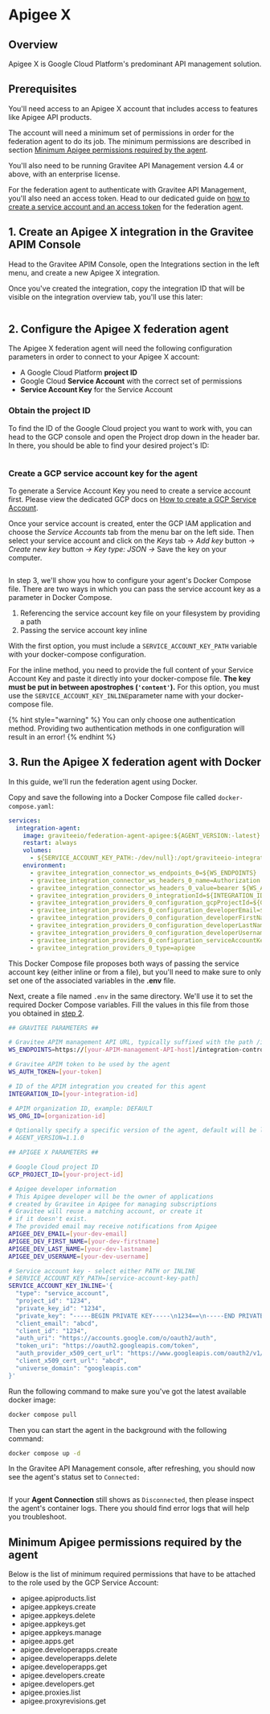 # Apigee X

## Overview

Apigee X is Google Cloud Platform's predominant API management solution.

## Prerequisites

You'll need access to an Apigee X account that includes access to features like Apigee API products.

The account will need a minimum set of permissions in order for the federation agent to do its job. The minimum permissions are described in section [Minimum Apigee permissions required by the agent](apigee-x.md#minimum-apigee-permissions-required-by-the-agent).

You'll also need to be running Gravitee API Management version 4.4 or above, with an enterprise license.&#x20;

For the federation agent to authenticate with Gravitee API Management, you'll also need an access token. Head to our dedicated guide on [how to create a service account and an access token](../federation-agent-service-account.md) for the federation agent.

## 1. Create an Apigee X integration in the Gravitee APIM Console

Head to the Gravitee APIM Console, open the Integrations section in the left menu, and create a new Apigee X integration.&#x20;

Once you've created the integration, copy the integration ID that will be visible on the integration overview tab, you'll use this later:

<figure><img src="../../../.gitbook/assets/image (160).png" alt=""><figcaption></figcaption></figure>

## 2. Configure the Apigee X federation agent

The Apigee X federation agent will need the following configuration parameters in order to connect to your Apigee X account:

* A Google Cloud Platform **project ID**
* Google Cloud **Service Account** with the correct set of permissions
* **Service Account Key** for the Service Account

### Obtain the project ID

To find the ID of the Google Cloud project you want to work with, you can head to the GCP console and open the Project drop down in the header bar. In there, you should be able to find your desired project's ID:

<figure><img src="../../../.gitbook/assets/image (161).png" alt=""><figcaption></figcaption></figure>

### Create a GCP service account key for the agent

To generate a Service Account Key you need to create a service account first. Please view the dedicated GCP docs on [How to create a GCP Service Account](https://cloud.google.com/iam/docs/service-accounts-create).&#x20;

Once your service account is created, enter the GCP IAM application and choose the _Service Accounts_ tab from the menu bar on the left side. Then select your service account and click on the _Keys_ tab → _Add key_ button → _Create new key_ button _→ Key type: JSON →_ Save the key on your compute&#x72;_._

<figure><img src="../../../.gitbook/assets/Screenshot 2024-10-09 at 17.52.53.png" alt=""><figcaption></figcaption></figure>

In step 3, we'll show you how to configure your agent's Docker Compose file. There are two ways in which you can pass the service account key as a parameter in Docker Compose.

1. Referencing the service account key file on your filesystem by providing a path
2. Passing the service account key inline

With the first option, you must include a `SERVICE_ACCOUNT_KEY_PATH` variable with your docker-compose configuration.

For the inline method, you need to provide the full content of your Service Account Key and paste it directly into your docker-compose file. **The key must be put in between apostrophes (`'content'`).** For this option, you must use the `SERVICE_ACCOUNT_KEY_INLINE`parameter name with your docker-compose file.

{% hint style="warning" %}
You can only choose one authentication method. Providing two authentication methods in one configuration will result in an error!
{% endhint %}

## 3. Run the Apigee X federation agent with Docker

In this guide, we'll run the federation agent using Docker.

Copy and save the following into a Docker Compose file called `docker-compose.yaml`:

```yaml
services:
  integration-agent:
    image: graviteeio/federation-agent-apigee:${AGENT_VERSION:-latest}
    restart: always
    volumes:
      - ${SERVICE_ACCOUNT_KEY_PATH:-/dev/null}:/opt/graviteeio-integration-agent/config/key/key.json
    environment:
      - gravitee_integration_connector_ws_endpoints_0=${WS_ENDPOINTS}
      - gravitee_integration_connector_ws_headers_0_name=Authorization
      - gravitee_integration_connector_ws_headers_0_value=bearer ${WS_AUTH_TOKEN}
      - gravitee_integration_providers_0_integrationId=${INTEGRATION_ID}
      - gravitee_integration_providers_0_configuration_gcpProjectId=${GCP_PROJECT_ID}
      - gravitee_integration_providers_0_configuration_developerEmail=${APIGEE_DEV_EMAIL}
      - gravitee_integration_providers_0_configuration_developerFirstName=${APIGEE_DEV_FIRST_NAME}
      - gravitee_integration_providers_0_configuration_developerLastName=${APIGEE_DEV_LAST_NAME}
      - gravitee_integration_providers_0_configuration_developerUsername=${APIGEE_DEV_USERNAME}
      - gravitee_integration_providers_0_configuration_serviceAccountKeyInline=${SERVICE_ACCOUNT_KEY_INLINE}
      - gravitee_integration_providers_0_type=apigee
```

This Docker Compose file proposes both ways of passing the service account key (either inline or from a file), but you'll need to make sure to only set one of the associated variables in the **.env** file.

Next, create a file named `.env` in the same directory. We'll use it to set the required Docker Compose variables. Fill the values in this file from those you obtained in [step 2](apigee-x.md#id-2.-configure-the-apigee-x-federation-agent).

```bash
## GRAVITEE PARAMETERS ##

# Gravitee APIM management API URL, typically suffixed with the path /integration-controller
WS_ENDPOINTS=https://[your-APIM-management-API-host]/integration-controller

# Gravitee APIM token to be used by the agent
WS_AUTH_TOKEN=[your-token]

# ID of the APIM integration you created for this agent
INTEGRATION_ID=[your-integration-id]

# APIM organization ID, example: DEFAULT
WS_ORG_ID=[organization-id]

# Optionally specify a specific version of the agent, default will be latest
# AGENT_VERSION=1.1.0

## APIGEE X PARAMETERS ##

# Google Cloud project ID
GCP_PROJECT_ID=[your-project-id]

# Apigee developer information
# This Apigee developer will be the owner of applications
# created by Gravitee in Apigee for managing subscriptions
# Gravitee will reuse a matching account, or create it 
# if it doesn't exist. 
# The provided email may receive notifications from Apigee
APIGEE_DEV_EMAIL=[your-dev-email]
APIGEE_DEV_FIRST_NAME=[your-dev-firstname]
APIGEE_DEV_LAST_NAME=[your-dev-lastname]
APIGEE_DEV_USERNAME=[your-dev-username]

# Service account key - select either PATH or INLINE
# SERVICE_ACCOUNT_KEY_PATH=[service-account-key-path]
SERVICE_ACCOUNT_KEY_INLINE='{
  "type": "service_account",
  "project_id": "1234",
  "private_key_id": "1234",
  "private_key": "-----BEGIN PRIVATE KEY-----\n1234==\n-----END PRIVATE KEY-----\n",
  "client_email": "abcd",
  "client_id": "1234",
  "auth_uri": "https://accounts.google.com/o/oauth2/auth",
  "token_uri": "https://oauth2.googleapis.com/token",
  "auth_provider_x509_cert_url": "https://www.googleapis.com/oauth2/v1/certs",
  "client_x509_cert_url": "abcd",
  "universe_domain": "googleapis.com"
}'
```

Run the following command to make sure you've got the latest available docker image:

```bash
docker compose pull
```

Then you can start the agent in the background with the following command:

```bash
docker compose up -d
```

In the Gravitee API Management console, after refreshing, you should now see the agent's status set to `Connected:`

<figure><img src="../../../.gitbook/assets/Screenshot 2024-10-09 at 17.41.58.png" alt=""><figcaption></figcaption></figure>

If your **Agent Connection** still shows as `Disconnected`, then please inspect the agent's container logs. There you should find error logs that will help you troubleshoot.

## Minimum Apigee permissions required by the agent

Below is the list of minimum required permissions that have to be attached to the role used by the GCP Service Account:

* apigee.apiproducts.list
* apigee.appkeys.create
* apigee.appkeys.delete
* apigee.appkeys.get
* apigee.appkeys.manage
* apigee.apps.get
* apigee.developerapps.create
* apigee.developerapps.delete
* apigee.developerapps.get
* apigee.developers.create
* apigee.developers.get
* apigee.proxies.list
* apigee.proxyrevisions.get
